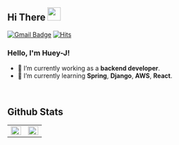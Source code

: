
## Hi There <img src="https://github.com/souvikguria98/souvikguria98/blob/master/Hi.gif" width="30">

[![Gmail Badge](https://img.shields.io/badge/Gmail-d14836?style=flat-square&logo=Gmail&logoColor=white&link=mailto:wkdgus7113@gmail.com)](mailto:wkdgus7113@gmail.com)
[![Hits](https://hits.seeyoufarm.com/api/count/incr/badge.svg?url=https%3A%2F%2Fgithub.com%2F%2520huey-J&count_bg=%23B2B2B2&title_bg=%23555555&icon=darkreader.svg&icon_color=%23EFEFEF&title=Visitors&edge_flat=true)](https://hits.seeyoufarm.com)

### Hello, I'm Huey-J! 

- 🔭 I’m currently working as a **backend developer**.
- 🌱 I’m currently learning **Spring**, **Django**, **AWS**, **React**.

<br>

## Github Stats  

<table><tr><td valign="top" width="50%">

<img src="https://github-readme-stats.vercel.app/api?username=Huey-J&show_icons=true&count_private=true&hide_border=true" align="left" style="width: 100%" />

</td><td valign="top" width="50%">

<img src="https://github-readme-stats.vercel.app/api/top-langs/?username=Huey-J&hide_border=true&layout=compact" align="left" style="width: 100%" />

</td></tr></table>  
